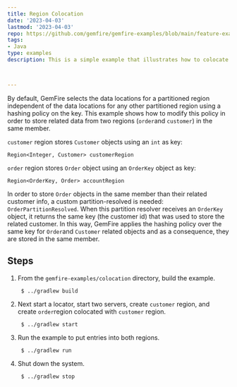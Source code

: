 ```yaml
---
title: Region Colocation
date: '2023-04-03'
lastmod: '2023-04-03'
repo: https://github.com/gemfire/gemfire-examples/blob/main/feature-examples/colocation
tags:
- Java
type: examples
description: This is a simple example that illustrates how to colocate the data of two regions.



---
```


By default, GemFire selects the data locations for a partitioned region independent of the data locations for any other partitioned region using a hashing policy on the key. This example shows how to modify this policy in order to store related data from two regions (`order`and `customer`) in the same member.

`customer` region stores `Customer` objects using an `int` as key:

 ```
Region<Integer, Customer> customerRegion
```

`order` region stores `Order` object using an `OrderKey` object as key:

```
Region<OrderKey, Order> accountRegion
```
In order to store `Order` objects in the same member than their related customer info, a custom partition-resolved is needed: `OrderPartitionResolved`. When this partition resolver receives an `OrderKey` object, it returns the same key (the customer id) that was used to store the related customer. In this way, GemFire applies the hashing policy over the same key for `Order`and `Customer` related objects and as a consequence, they are stored in the same member.

## Steps

1. From the `gemfire-examples/colocation` directory, build the example.

        $ ../gradlew build

2. Next start a locator, start two servers, create `customer` region, and create `order`region colocated with `customer` region.

        $ ../gradlew start

3. Run the example to put entries into both regions.

        $ ../gradlew run

4. Shut down the system.

        $ ../gradlew stop
